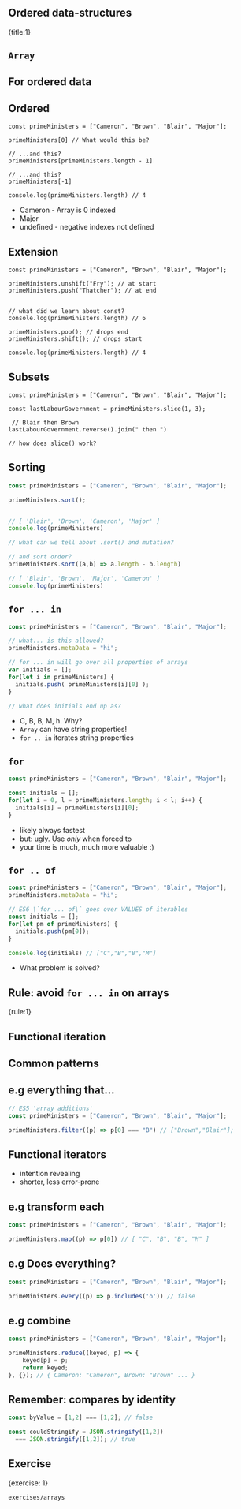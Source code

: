 ## Ordered data-structures
{title:1}

## `Array`

## For ordered data

## Ordered

```script
const primeMinisters = ["Cameron", "Brown", "Blair", "Major"];

primeMinisters[0] // What would this be?

// ...and this?
primeMinisters[primeMinisters.length - 1] 

// ...and this?
primeMinisters[-1] 

console.log(primeMinisters.length) // 4
```

<ul>
  <li class=fragment>Cameron - Array is 0 indexed</li>
  <li class=fragment>Major</li>
  <li class=fragment>undefined - negative indexes not defined</li>
</ul>

## Extension

```script
const primeMinisters = ["Cameron", "Brown", "Blair", "Major"];

primeMinisters.unshift("Fry"); // at start
primeMinisters.push("Thatcher"); // at end


// what did we learn about const?
console.log(primeMinisters.length) // 6

primeMinisters.pop(); // drops end
primeMinisters.shift(); // drops start

console.log(primeMinisters.length) // 4
```

## Subsets

```script
const primeMinisters = ["Cameron", "Brown", "Blair", "Major"];

const lastLabourGovernment = primeMinisters.slice(1, 3);

 // Blair then Brown
lastLabourGovernment.reverse().join(" then ")

// how does slice() work?
```

## Sorting

```javascript
const primeMinisters = ["Cameron", "Brown", "Blair", "Major"];

primeMinisters.sort();


// [ 'Blair', 'Brown', 'Cameron', 'Major' ]
console.log(primeMinisters)

// what can we tell about .sort() and mutation?

// and sort order?
primeMinisters.sort((a,b) => a.length - b.length)

// [ 'Blair', 'Brown', 'Major', 'Cameron' ]
console.log(primeMinisters)
```



## `for ... in`

```javascript
const primeMinisters = ["Cameron", "Brown", "Blair", "Major"];

// what... is this allowed?
primeMinisters.metaData = "hi";

// for ... in will go over all properties of arrays
var initials = [];
for(let i in primeMinisters) {
  initials.push( primeMinisters[i][0] );
}

// what does initials end up as?
```

<ul>
  <li class=fragment>C, B, B, M, h. Why?</li>
  <li class=fragment><code>Array</code> can have string properties!</li>
  <li class=fragment><code>for .. in</code> iterates string properties</li>
</ul>


## `for`

```javascript
const primeMinisters = ["Cameron", "Brown", "Blair", "Major"];

const initials = [];
for(let i = 0, l = primeMinisters.length; i < l; i++) {
  initials[i] = primeMinisters[i][0];
}
```

- likely always fastest
- but: ugly. Use *only* when forced to
- your time is much, much more valuable :)



## `for .. of`

```javascript
const primeMinisters = ["Cameron", "Brown", "Blair", "Major"];
primeMinisters.metaData = "hi";

// ES6 \`for ... of\` goes over VALUES of iterables
const initials = [];
for(let pm of primeMinisters) {
  initials.push(pm[0]);
}

console.log(initials) // ["C","B","B","M"]
```

- What problem is solved?

## Rule: avoid `for ... in` on arrays
{rule:1}

## Functional iteration

## Common patterns

## e.g everything that...

```javascript
// ES5 'array additions'
const primeMinisters = ["Cameron", "Brown", "Blair", "Major"];

primeMinisters.filter((p) => p[0] === "B") // ["Brown","Blair"];
```

## Functional iterators

- intention revealing
- shorter, less error-prone

## e.g transform each

```javascript
const primeMinisters = ["Cameron", "Brown", "Blair", "Major"];

primeMinisters.map((p) => p[0]) // [ "C", "B", "B", "M" ]
```

## e.g Does everything?

```javascript
const primeMinisters = ["Cameron", "Brown", "Blair", "Major"];

primeMinisters.every((p) => p.includes('o')) // false
```

## e.g combine

```javascript
const primeMinisters = ["Cameron", "Brown", "Blair", "Major"];

primeMinisters.reduce((keyed, p) => {
    keyed[p] = p;
    return keyed;
}, {}); // { Cameron: "Cameron", Brown: "Brown" ... }
```


## Remember: compares by identity

```javascript
const byValue = [1,2] === [1,2]; // false

const couldStringify = JSON.stringify([1,2]) 
  === JSON.stringify([1,2]); // true
```

## Exercise
{exercise: 1}

    exercises/arrays
